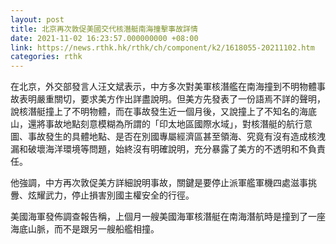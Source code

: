 ```yaml
---
layout: post
title: 北京再次敦促美國交代核潛艇南海撞擊事故詳情
date: 2021-11-02 16:23:57.000000000 +08:00
link: https://news.rthk.hk/rthk/ch/component/k2/1618055-20211102.htm
categories: rthk
---
```


在北京，外交部發言人汪文斌表示，中方多次對美軍核潛艦在南海撞到不明物體事故表明嚴重關切，要求美方作出詳盡說明。但美方先發表了一份語焉不詳的聲明，說核潛艇撞上了不明物體，而在事故發生近一個月後，又說撞上了不知名的海底山，還將事故地點刻意模糊為所謂的「印太地區國際水域」，對核潛艇的航行意圖、事故發生的具體地點、是否在別國專屬經濟區甚至領海、究竟有沒有造成核洩漏和破壞海洋環境等問題，始終沒有明確說明，充分暴露了美方的不透明和不負責任。

他強調，中方再次敦促美方詳細說明事故，關鍵是要停止派軍艦軍機四處滋事挑釁、炫耀武力，停止損害別國主權安全的行徑。

美國海軍發佈調查報告稱，上個月一艘美國海軍核潛艇在南海潛航時是撞到了一座海底山脈，而不是跟另一艘船艦相撞。
